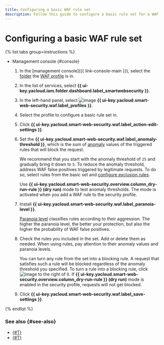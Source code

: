 ```yaml
---
title: Configuring a basic WAF rule set
description: Follow this guide to configure a basic rule set for a WAF profile.
---
```


# Configuring a basic WAF rule set

{% list tabs group=instructions %}

- Management console {#console}

  1. In the [management console]({{ link-console-main }}), select the [folder](../../resource-manager/concepts/resources-hierarchy.md#folder) the [WAF profile](../concepts/waf.md) is in.
  1. In the list of services, select **{{ ui-key.yacloud.iam.folder.dashboard.label_smartwebsecurity }}**.
  1. In the left-hand panel, select ![image](../../_assets/smartwebsecurity/waf.svg) **{{ ui-key.yacloud.smart-web-security.waf.label_profiles }}**.
  1. Select the profile to configure a basic rule set in.
  1. Click **{{ ui-key.yacloud.smart-web-security.waf.label_action-edit-settings }}**.
  1. Set the **{{ ui-key.yacloud.smart-web-security.waf.label_anomaly-threshold }}**, which is the sum of [anomaly](../concepts/waf.md#anomaly) values of the triggered rules that will block the request.

      We recommend that you start with the anomaly threshold of `25` and gradually bring it down to `5`. To reduce the anomaly threshold, address WAF false positives triggered by legitimate requests. To do so, select rules from the basic set and [configure exclusion rules](exclusion-rule-add.md).

      Use **{{ ui-key.yacloud.smart-web-security.overview.column_dry-run-rule }} (dry run)** mode to test anomaly thresholds. The mode is activated when you add a WAF rule to the security profile.

  1. Install **{{ ui-key.yacloud.smart-web-security.waf.label_paranoia-level }}**.

      [Paranoia level](../concepts/waf.md#paranoia) classifies rules according to their aggression. The higher the paranoia level, the better your protection, but also the higher the probability of WAF false positives.
  1. Check the rules you included in the set. Add or delete them as needed. When using rules, pay attention to their anomaly values and paranoia levels.

      You can turn any rule from the set into a blocking rule. A request that satisfies such a rule will be blocked regardless of the anomaly threshold you specified. To turn a rule into a blocking rule, click ![image](../../_assets/console-icons/ban.svg) to the right of it. If **{{ ui-key.yacloud.smart-web-security.overview.column_dry-run-rule }} (dry run)** mode is enabled in the security profile, requests will not get blocked.
  1. Click **{{ ui-key.yacloud.smart-web-security.waf.label_save-settings }}**.

{% endlist %}


### See also {#see-also}

* [{#T}](exclusion-rule-add.md)
* [{#T}](rule-add.md)
